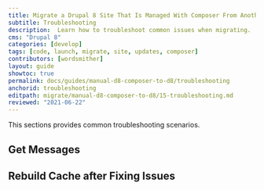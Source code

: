 ```yaml
---
title: Migrate a Drupal 8 Site That Is Managed With Composer From Another Platform
subtitle: Troubleshooting
description:  Learn how to troubleshoot common issues when migrating.
cms: "Drupal 8"
categories: [develop]
tags: [code, launch, migrate, site, updates, composer]
contributors: [wordsmither]
layout: guide
showtoc: true
permalink: docs/guides/manual-d8-composer-to-d8/troubleshooting
anchorid: troubleshooting
editpath: migrate/manual-d8-composer-to-d8/15-troubleshooting.md
reviewed: "2021-06-22"
---
```


This sections provides common troubleshooting scenarios.


## Get Messages

<Partial file="migrate/drupal-getmessage.md" />

## Rebuild Cache after Fixing Issues

<Partial file="migrate/drupal-rebuildcache.md" />

<Partial file="drupal-9/troubleshooting-general.md" />

